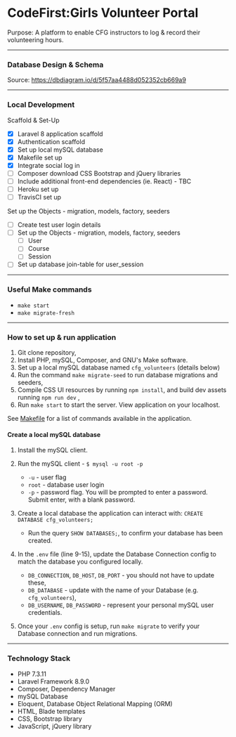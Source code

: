 # CodeFirst:Girls Volunteer Portal

Purpose: A platform to enable CFG instructors to log & record their volunteering hours.

-------------------------------------
### Database Design & Schema 
Source: https://dbdiagram.io/d/5f57aa4488d052352cb669a9

-------------------------------------
### Local Development 

Scaffold & Set-Up
- [x] Laravel 8 application scaffold
- [x] Authentication scaffold
- [x] Set up local mySQL database
- [x] Makefile set up
- [x] Integrate social log in
- [ ] Composer download CSS Bootstrap and jQuery libraries
- [ ] Include additional front-end dependencies (ie. React) - TBC
- [ ] Heroku set up
- [ ] TravisCI set up

Set up the Objects - migration, models, factory, seeders
- [ ] Create test user login details
- [ ] Set up the Objects - migration, models, factory, seeders 
    - [ ] User
    - [ ] Course
    - [ ] Session
- [ ] Set up database join-table for user_session

-------------------------------------
### Useful Make commands
- `make start`
- `make migrate-fresh`

-------------------------------------

### How to set up & run application
 
1. Git clone repository,
2. Install PHP, mySQL, Composer, and GNU's Make software.  
2. Set up a local  mySQL database named `cfg_volunteers` (details below) 
3. Run the command `make migrate-seed` to run database migrations and seeders,
4. Compile CSS UI resources by running `npm install`, and build dev assets running `npm run dev` ,
5. Run `make start` to start the server. View application on your localhost.

See [Makefile](https://github.com/LinTrieu/cfg-volunteer-portal/blob/master/Makefile) for a list of commands available in the application. 


#### Create a local mySQL database
1. Install the  mySQL client.

2. Run the mySQL client - `$ mysql -u root -p`
    - `-u` - user flag
    - `root` - database user login  
    - `-p` - password flag. You will be prompted to enter a password. Submit enter, with a blank password.

3. Create a local database the application can interact with: `CREATE DATABASE cfg_volunteers;` 
    - Run the query `SHOW DATABASES;`, to confirm your database has been created.

4. In the `.env` file (line 9-15), update the Database Connection config to match the database you configured locally. 
    - `DB_CONNECTION`, `DB_HOST`, `DB_PORT` - you should not have to update these,
    - `DB_DATABASE` - update with the name of your Database (e.g. `cfg_volunteers`),
    - `DB_USERNAME`, `DB_PASSWORD` - represent your personal mySQL user credentials.

5. Once your `.env` config is setup, run `make migrate` to verify your Database connection and run migrations.

-------------------------------------
### Technology Stack

- PHP 7.3.11
- Laravel Framework 8.9.0
- Composer, Dependency Manager
- mySQL Database 
- Eloquent, Database Object Relational Mapping (ORM)
- HTML, Blade templates
- CSS, Bootstrap library
- JavaScript, jQuery library
